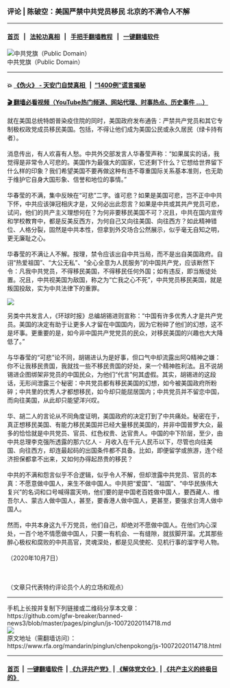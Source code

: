 ### 评论 | 陈破空：美国严禁中共党员移民    北京的不满令人不解
------------------------

#### [首页](https://github.com/gfw-breaker/banned-news3/blob/master/README.md) &nbsp;&nbsp;|&nbsp;&nbsp; [法轮功真相](https://github.com/begood0513/basic/blob/master/README.md)  &nbsp;&nbsp;|&nbsp;&nbsp; [手把手翻墙教程](https://github.com/gfw-breaker/guides/wiki)  &nbsp;&nbsp;|&nbsp;&nbsp; [一键翻墙软件](https://github.com/gfw-breaker/nogfw/blob/master/README.md)  



<div id="headerimg">
 <img alt="中共党旗（Public Domain）" src="https://www.rfa.org/mandarin/yataibaodao/jingmao/cw-10042018100308.html/cw1004.jpg/@@images/e52ba1c3-6ba4-4d92-8042-b391f08caf43.png" title="中共党旗（Public Domain）"/>
 <div id="headerimgcontents">
  <div id="headerimgcaption">
   <span>
    中共党旗（Public Domain）
   </span>
   <!-- zoomattribute -->
  </div>
  <!-- headerimgcaption -->
 </div>
 <!-- headerimagecontents -->
</div>

<hr/>


#### 💥 [《伪火》 - 天安门自焚真相 ](http://158.247.195.190:10000/videos/blog/weihuo.html)&nbsp; |&nbsp; [“1400例”谎言揭秘  ](http://158.247.195.190:10000/videos/blog/jiexi1400.html)

#### [ 🎬  翻墙必看视频（YouTube热门频道、网站代理、时事热点、历史事件 ...）](https://github.com/gfw-breaker/links/blob/master/banned.md)

<div id="storytext">
 <div>
  <div class="slot_header">
  </div>
 </div>
 <p>
  就在美国总统特朗普染疫住院的同时，美国政府发布通告：严禁共产党员和其它专制极权政党成员移民美国。包括，不得让他们成为美国公民或永久居民（绿卡持有者）。
  <br/>
  <br/>
  消息传出，有人欢喜有人愁。中共外交部发言人华春莹声称：“如果属实的话，我觉得是非常令人可悲的。美国作为最强大的国家，它还剩下什么？它想给世界留下什么样的印象？我们希望美国不要再做这种有违不尊重国际关系基本准则，也无助于维护它自身大国形象、信誉和地位的事情。”
  <br/>
  <br/>
  华春莹的不满，集中反映在“可悲”二字。谁可悲？如果是美国可悲，岂不正中中共下怀，中共应该弹冠相庆才是，又何必出此怨言？如果是中共或其共产党员可悲，试问，他们的共产主义理想何在？为何非要移民美国不可？况且，中共在国内宣传和学校教育中，都是反美反西方，为何自己又向往美国、向往西方？如此精神错位、人格分裂，固然是中共本性，但拿到外交场合公然展示，似乎毫无自知之明，更无廉耻之心。
  <br/>
  <br/>
  华春莹的不满让人不解。按理，禁令应该出自中共当局，而不是出自美国政府。自诩“热爱祖国”、“大公无私”、“全心全意为人民服务”的中国共产党，应该断然下令：凡我中共党员，不得移民美国，不得移民任何外国；如有违反，即当叛徒处置。况且，中共视美国为敌国，称之为“亡我之心不死”，中共党员移民美国，就是叛国投敌，实为中共法律下的重罪。
 </p>
 <p>
 </p>
 <p>
  <img class="image-inline captioned" src="../../../../resolveuid/04cbc418-e795-4101-b42f-c04e01183248"/>
 </p>
 <p>
  另类中共发言人，《环球时报》总编胡锡进则宣称：“中国有许多优秀人才是共产党员。美国的决定有助于让更多人才留在中国国内，因为它粉碎了他们的幻想，这不是坏事。更重要的是，如今非中国共产党党员的民众，对移民美国的兴趣也大大降低了。”
  <br/>
  <br/>
  与华春莹的“可悲”论不同，胡锡进认为是好事，但口气中却流露出阿Q精神之嫌：你不让我移民贵国，我就找一些不移民贵国的好处，来一个精神胜利法。且不说胡锡进企图绑架非党员的中国民众，为他们“代言”何其虚假。其实，胡锡进的这段话，无形间泄露三个秘密：中共党员都有移民美国的幻想，如今被美国政府所粉碎；中共里的优秀人才都想移民，如今却只能屈居国内；中共党员并不留恋中国，而向往美国，从此却只能望洋兴叹。
  <br/>
  <br/>
  华、胡二人的言论从不同角度证明，美国政府的决定打到了中共痛处。秘密在于，真正想移民美国、有能力移民美国并已经大量移民美国的，并非中国普罗大众，最多的恰恰就是中共党员、官员、红色权贵、达官贵人。中国的中下阶层，至少，由中共总理李克强所透露的那六亿人 -  月收入在千元人民币以下，尽管也向往美国、向往西方，却连最起码的出国条件都不具备。比如，即便留学或旅游，连个经济担保都拿不出来，又如何办得起昂贵的移民？
  <br/>
  <br/>
  中共的不满和怨言似乎不合逻辑，似乎令人不解，但却泄露中共党员、官员的本真：不愿意做中国人，来生不做中国人。中共把“爱国”、“祖国”、“中华民族伟大复兴”的名词和口号喊得震天响，他们要的是中国老百姓做中国人，要西藏人、维吾尔人、蒙古人做中国人，甚至，要香港人做中国人，更甚至，要强求台湾人做中国人。
  <br/>
  <br/>
  然而，中共本身这九千万党员，他们自己，却绝对不愿做中国人。在他们内心深处，一百个地不情愿做中国人，只要一有机会、一有缝隙，就拔脚开溜。尤其那些醉心极权和腐败的中共高官，灵魂深处，都是见风使舵、见机行事的溜字号人物。
  <br/>
  <br/>
  （2020年10月7日）
  <br/>
  <br/>
 </p>
 <p>
  <br/>
  （文章只代表特约评论员个人的立场和观点）
 </p>
</div>

<hr/>
手机上长按并复制下列链接或二维码分享本文章：<br/>
https://github.com/gfw-breaker/banned-news3/blob/master/pages/pinglun/js-10072020114718.md <br/>
<a href='https://github.com/gfw-breaker/banned-news3/blob/master/pages/pinglun/js-10072020114718.md'><img src='https://github.com/gfw-breaker/banned-news3/blob/master/pages/pinglun/js-10072020114718.md.png'/></a> <br/>
原文地址（需翻墙访问）：https://www.rfa.org/mandarin/pinglun/chenpokong/js-10072020114718.html


------------------------
#### [首页](https://github.com/gfw-breaker/banned-news3/blob/master/README.md) &nbsp;|&nbsp; [一键翻墙软件](https://github.com/gfw-breaker/nogfw/blob/master/README.md) &nbsp;| [《九评共产党》](https://github.com/gfw-breaker/9ping.md/blob/master/README.md#九评之一评共产党是什么) | [《解体党文化》](https://github.com/gfw-breaker/jtdwh.md/blob/master/README.md) | [《共产主义的终极目的》](https://github.com/gfw-breaker/gczydzjmd.md/blob/master/README.md)


<img src='http://gfw-breaker.win/banned-news3/pages/pinglun/js-10072020114718.md' width='0px' height='0px'/>